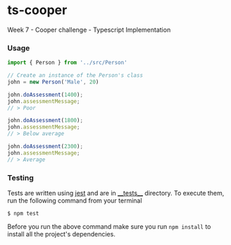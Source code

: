 # ts-cooper
Week 7 - Cooper challenge - Typescript Implementation

### Usage

```typescript
import { Person } from '../src/Person'

// Create an instance of the Person's class
john = new Person('Male', 20)

john.doAssessment(1400);
john.assessmentMessage;
// > Poor

john.doAssessment(1800);
john.assessmentMessage;
// > Below average

john.doAssessment(2300);
john.assessmentMessage;
// > Average
```

### Testing

Tests are written using [jest](https://facebook.github.io/jest/) and are in [\_\_tests\_\_](./__tests__) directory. To execute them, run the following command from your terminal

```shell
$ npm test
```

Before you run the above command make sure you run `npm install` to install all the project's dependencies.
